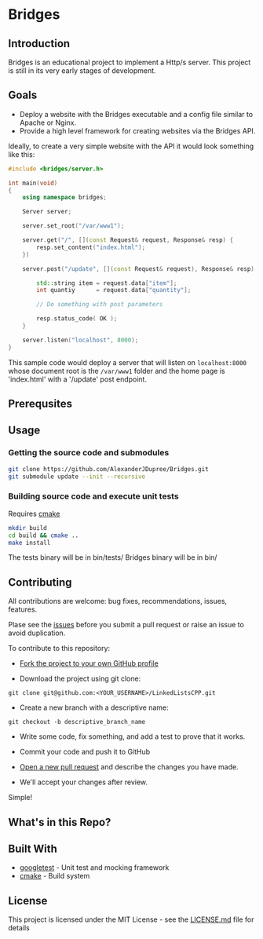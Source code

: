 # Bridges

## Introduction

Bridges is an educational project to implement a Http/s server. This project is still in its very early stages of development. 

## Goals

* Deploy a website with the Bridges executable and a config file similar to Apache or Nginx.
* Provide a high level framework for creating websites via the Bridges API. 

Ideally, to create a very simple website with the API it would look something like this:

```c++
#include <bridges/server.h>

int main(void)
{
    using namespace bridges;

    Server server;

    server.set_root("/var/www1");

    server.get("/", [](const Request& request, Response& resp) {
        resp.set_content("index.html");
    })

    server.post("/update", [](const Request& request), Response& resp) {

        std::string item = request.data["item"];
        int quantiy      = request.data["quantity"];

        // Do something with post parameters

        resp.status_code( OK );
    }

    server.listen("localhost", 8000);
}
```

This sample code would deploy a server that will listen on `localhost:8000` whose document root is the `/var/www1` folder and the home page is 'index.html' with a '/update' post endpoint.

## Prerequsites

## Usage 

### Getting the source code and submodules

```bash
git clone https://github.com/AlexanderJDupree/Bridges.git
git submodule update --init --recursive
```

### Building source code and execute unit tests
Requires [cmake](https://cmake.org/)

```bash
mkdir build
cd build && cmake ..
make install
```
The tests binary will be in bin/tests/
Bridges binary will be in bin/

## Contributing

All contributions are welcome: bug fixes, recommendations, issues, features.

Plase see the [issues](https://github.com/AlexanderJDupree/LinkedListsCPP/issues) before you submit a pull request or raise an issue to avoid duplication. 

To contribute to this repository:

- [Fork the project to your own GitHub profile](https://help.github.com/articles/fork-a-repo/)

- Download the project using git clone:
```
git clone git@github.com:<YOUR_USERNAME>/LinkedListsCPP.git
```
- Create a new branch with a descriptive name:
```
git checkout -b descriptive_branch_name
```
- Write some code, fix something, and add a test to prove that it works.

- Commit your code and push it to GitHub

- [Open a new pull request](https://help.github.com/articles/creating-a-pull-request/) and describe the changes you have made.

- We'll accept your changes after review.

Simple!

## What's in this Repo?

## Built With

* [googletest](https://github.com/google/googletest) - Unit test and mocking framework
* [cmake](https://cmake.org/) - Build system

## License

This project is licensed under the MIT License - see the [LICENSE.md](https://raw.githubusercontent.com/AlexanderJDupree/Bridges/master/LICENSE) file for details


